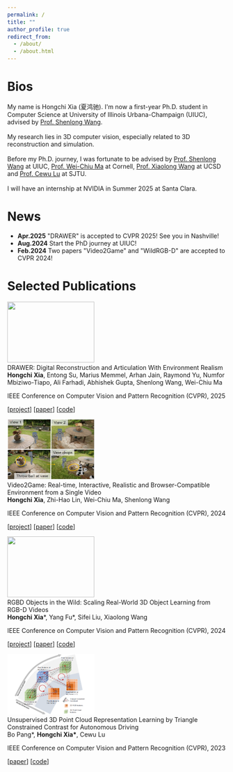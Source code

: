 ```yaml
---
permalink: /
title: ""
author_profile: true
redirect_from: 
  - /about/
  - /about.html
---
```

<!-- css -->
<link rel="stylesheet" type="text/css" href="/assets/css/paper.css">

<!-- self intro -->
# Bios
My name is Hongchi Xia (夏鸿驰). I'm now a first-year Ph.D. student in Computer Science at University of Illinois Urbana-Champaign (UIUC), advised by <a href="https://shenlong.web.illinois.edu/">Prof. Shenlong Wang</a>. 
<br>
<br>
My research lies in 3D computer vision, especially related to 3D reconstruction and simulation. 
<br>
<br>
Before my Ph.D. journey, I was fortunate to be advised by <a href="https://shenlong.web.illinois.edu/">Prof. Shenlong Wang</a> at UIUC, <a href="https://people.csail.mit.edu/weichium/">Prof. Wei-Chiu Ma</a> at Cornell, <a href="https://xiaolonw.github.io/">Prof. Xiaolong Wang</a> at UCSD and <a href="https://www.mvig.org/">Prof. Cewu Lu</a> at SJTU. 
<br>
<br>
I will have an internship at NVIDIA in Summer 2025 at Santa Clara.
<!-- in <a href="https://mingyuliu.net/">Ming-Yu Liu</a>'s group. -->

# News
* <b>Apr.2025</b> "DRAWER" is accepted to CVPR 2025! See you in Nashville!
* <b>Aug.2024</b> Start the PhD journey at UIUC!
* <b>Feb.2024</b> Two papers "Video2Game" and "WildRGB-D" are accepted to CVPR 2024!

# Selected Publications

<!-- paper start -->
<div class="paper">

<div class="pimg"> 
<img src="/images/drawer.gif" width="200" height="140">
</div>

<div class="ptitle">DRAWER: Digital Reconstruction and Articulation With Environment Realism</div>

<div class="pauthors"> <b>Hongchi Xia</b>, Entong Su, Marius Memmel, Arhan Jain, Raymond Yu, Numfor Mbiziwo-Tiapo, Ali Farhadi, Abhishek Gupta, Shenlong Wang, Wei-Chiu Ma</div>

<div class="pvenue">
<p>IEEE Conference on Computer Vision and Pattern Recognition (CVPR), 2025</p>
<p>[<a href="https://drawer-art.github.io/">project</a>] [<a href="">paper</a>] [<a href="https://github.com/xiahongchi/DRAWER">code</a>]</p>
</div>

</div>
<!-- paper end -->


<!-- paper start -->
<div class="paper">

<div class="pimg"> 
<img src="/images/garden.png" width="200" height="140">
</div>

<div class="ptitle">Video2Game: Real-time, Interactive, Realistic and Browser-Compatible Environment from a Single Video</div>

<div class="pauthors"> <b>Hongchi Xia</b>, Zhi-Hao Lin, Wei-Chiu Ma, Shenlong Wang</div>

<div class="pvenue">
<p>IEEE Conference on Computer Vision and Pattern Recognition (CVPR), 2024</p>
<p>[<a href="https://video2game.github.io/">project</a>] [<a href="https://arxiv.org/abs/2404.09833">paper</a>] [<a href="https://github.com/video2game/video2game">code</a>]</p>
</div>

</div>
<!-- paper end -->


<!-- paper start -->
<div class="paper">

<div class="pimg"> 
<img class="media-object img-rounded img-responsive" src="/images/pineapple.avifs" width="200" height="140">
</div>

<div class="ptitle">RGBD Objects in the Wild: Scaling Real-World 3D Object Learning from RGB-D Videos</div>

<div class="pauthors"> <b>Hongchi Xia</b>*, Yang Fu*, Sifei Liu, Xiaolong Wang </div>

<div class="pvenue">
<p>IEEE Conference on Computer Vision and Pattern Recognition (CVPR), 2024</p>
<p>[<a href="https://wildrgbd.github.io/">project</a>] [<a href="https://arxiv.org/abs/2401.12592">paper</a>] [<a href="https://github.com/wildrgbd/wildrgbd">code</a>]</p>
</div>

</div>
<!-- paper end -->


<!-- paper start-->
<div class="paper">

<div class="pimg"> 
<img src="/images/tricc.png" width="200" height="140">
</div>

<div class="ptitle">Unsupervised 3D Point Cloud Representation Learning by Triangle Constrained Contrast for Autonomous Driving</div>

<div class="pauthors"> Bo Pang*, <b>Hongchi Xia*</b>, Cewu Lu</div>

<div class="pvenue">
<p>IEEE Conference on Computer Vision and Pattern Recognition (CVPR), 2023</p>
<p>[<a href="https://openaccess.thecvf.com/content/CVPR2023/papers/Pang_Unsupervised_3D_Point_Cloud_Representation_Learning_by_Triangle_Constrained_Contrast_CVPR_2023_paper.pdf">paper</a>] [<a href="">code</a>]</p>
</div>

</div>
<!-- paper end -->
